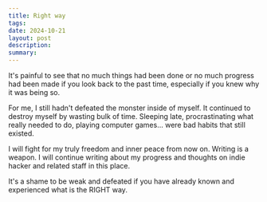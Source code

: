 ```yaml
---
title: Right way
tags: 
date: 2024-10-21
layout: post
description: 
summary:
---
```


It's painful to see that no much things had been done or no much progress had been made if you look back to the past time, especially if you knew why it was being so. 

For me, I still hadn't defeated the monster inside of myself. It continued to destroy myself by wasting bulk of time. Sleeping late, procrastinating what really needed to do, playing computer games... were bad habits that still existed. 

I will fight for my truly freedom and inner peace from now on. Writing is a weapon. I will continue writing about my progress and thoughts on indie hacker and related staff in this place. 

It's a shame to be weak and defeated if you have already known and experienced what is the RIGHT way. 